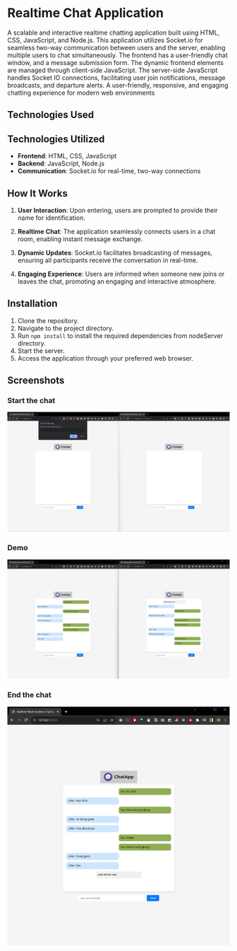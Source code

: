 # Realtime Chat Application
A scalable and interactive realtime chatting application built using HTML, CSS, JavaScript, and Node.js. This application utilizes Socket.io for seamless two-way communication between users and the server, enabling multiple users to chat simultaneously. The frontend has a user-friendly chat window, and a message submission form. The dynamic frontend elements are managed through client-side JavaScript. The server-side JavaScript handles Socket IO connections, facilitating user join notifications, message broadcasts, and departure alerts. A user-friendly, responsive, and engaging chatting experience for modern web environments
## Technologies Used

## Technologies Utilized

- **Frontend**: HTML, CSS, JavaScript
- **Backend**: JavaScript, Node.js
- **Communication**: Socket.io for real-time, two-way connections

## How It Works

1. **User Interaction**: Upon entering, users are prompted to provide their name for identification.

2. **Realtime Chat**: The application seamlessly connects users in a chat room, enabling instant message exchange.

3. **Dynamic Updates**: Socket.io facilitates broadcasting of messages, ensuring all participants receive the conversation in real-time.

4. **Engaging Experience**: Users are informed when someone new joins or leaves the chat, promoting an engaging and interactive atmosphere.


## Installation

1. Clone the repository.
2. Navigate to the project directory.
3. Run `npm install` to install the required dependencies from nodeServer directory.
4. Start the server.
5. Access the application through your preferred web browser.

## Screenshots

### Start the chat
![StartTheChat](./images/1.StartTheChat.png)
### Demo
![ChatSnap](./images/2.ChatSnap.png)
### End the chat
![EndTheChat](./images/3.EndTheChat.png)
